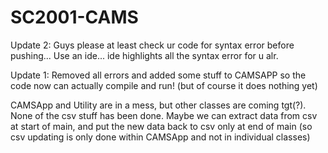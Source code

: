 # SC2001-CAMS

Update 2:
Guys please at least check ur code for syntax error before pushing... Use an ide... ide highlights all the syntax error for u alr.

Update 1:
Removed all errors and added some stuff to CAMSAPP so the code now can actually compile and run! (but of course it does nothing yet)

CAMSApp and Utility are in a mess, but other classes are coming tgt(?).
None of the csv stuff has been done. Maybe we can extract data from csv at start of main, and put the new data back to csv only at end of main (so csv updating is only done within CAMSApp and not in individual classes)
